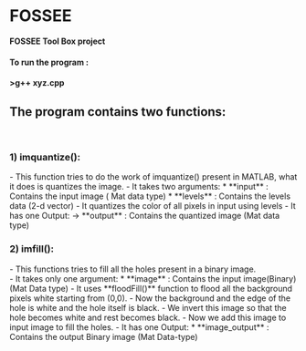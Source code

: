 # FOSSEE
**FOSSEE Tool Box project**

<h4>To run the program :<h4>
>g++ xyz.cpp

<h2>The program contains two functions:</h2><br>
<h3>1) imquantize():<br></h3>
- This function tries to do the work of imquantize() present in MATLAB, what it does is quantizes the image.
- It takes two arguments:
  * **input** : Contains the input image ( Mat data type)
  * **levels** : Contains the levels data (2-d vector)
- It quantizes the color of all pixels in input using levels
- It has one Output:
          -> **output** : Contains the quantized image (Mat data type)
<br>
<h3>2) imfill():</h3>
- This functions tries to fill all the holes present in a binary image.<br>
- It takes only one argument:
  * **image** : Contains the input image(Binary) (Mat Data type)
- It uses **floodFill()** function to flood all the background pixels white starting from (0,0).
- Now the background and the edge of the hole is white and the hole itself is black.
- We invert this image so that the hole becomes white and rest becomes black.
- Now we add this image to input image to fill the holes.
- It has one Output:
  * **image_output** : Contains the output Binary image (Mat Data-type)
  
